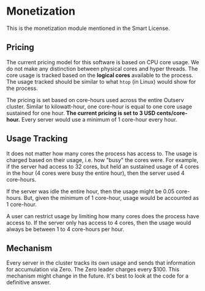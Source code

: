 # Monetization

This is the monetization module mentioned in the Smart License.

## Pricing

The current pricing model for this software is based on CPU core usage.
We do not make any distinction between physical cores and hyper threads. The
core usage is tracked based on the **logical cores** available to the process. The
usage tracked should be similar to what `htop` (in Linux) would show for the
process.

The pricing is set based on core-hours used across the entire Outserv cluster.
Similar to kilowatt-hour, one core-hour is equal to one core usage sustained for
one hour. **The current pricing is set to 3 USD cents/core-hour.** Every server
would use a minimum of 1 core-hour every hour.

## Usage Tracking

It does not matter how many cores the process has access to. The usage is
charged based on their usage, i.e. how "busy" the cores were. For example, if
the server had access to 32 cores, but held an sustained usage of 4 cores in the
hour (4 cores were busy the entire hour), then the server used 4 core-hours.

If the server was idle the entire hour, then the usage might be 0.05 core-hours.
But, given the minimum of 1 core-hour, usage would be accounted as 1 core-hour.

A user can restrict usage by limiting how many cores does the process have
access to. If the server only has access to 4 cores, then the usage would always
be between 1 to 4 core-hours per hour.

## Mechanism

Every server in the cluster tracks its own usage and sends that information for
accumulation via Zero. The Zero leader charges every $100. This mechanism might
change in the future. It's best to look at the code for a definitive answer.
